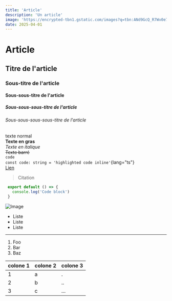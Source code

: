 ```yaml
---
title: 'Article'
description: 'Un article'
image: 'https://encrypted-tbn1.gstatic.com/images?q=tbn:ANd9GcQ_R7Wv0e7tSR0bpEZAuUcbLa-3n024aqxZbluCNvgxiizuM-vVnz_TFXvCZiv12FK59TJ8P4PVHc0xGGu0MuT5XrjIOM2tLFnaJ9NFJEQ'
date: 2025-04-01
---
```

# Article
## Titre de l'article
### Sous-titre de l'article
#### Sous-sous-titre de l'article
##### Sous-sous-sous-titre de l'article
###### Sous-sous-sous-sous-titre de l'article
texte normal\
**Texte en gras**\
_Texte en italique_\
~~Texte barré~~\
`code`\
`const code: string = 'highlighted code inline'`{lang="ts"} \
[Lien](/)
> Citation
 ```js [file.js]{2} meta-info=val
  export default () => {
    console.log('Code block')
  }
  ```
![Image](https://encrypted-tbn1.gstatic.com/images?q=tbn:ANd9GcQ_R7Wv0e7tSR0bpEZAuUcbLa-3n024aqxZbluCNvgxiizuM-vVnz_TFXvCZiv12FK59TJ8P4PVHc0xGGu0MuT5XrjIOM2tLFnaJ9NFJEQ)

- Liste
- Liste
- Liste

---

1. Foo
2. Bar
3. Baz

| colone 1 | colone 2 | colone 3 |
|----------|----------|----------|
| 1        | a        | .        |
| 2        | b        | ..       |
| 3        | c        | ...      |
